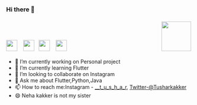 ### Hi there 👋


### [<img src="https://image.flaticon.com/icons/png/512/60/60543.png" height="30">](tusharkakkar23@gmail.com)  &ensp; [<img src="https://cdn.freelogovectors.net/wp-content/uploads/2016/12/instagram-logo1.png" height="30">](https://www.instagram.com/___t_u_s_h_a_r/)&ensp; [<img src="https://image.flaticon.com/icons/png/512/23/23931.png" height="30">](https://twitter.com/Tusharkakker) &ensp; [<img src="https://img.flaticon.com/icons/png/512/61/61109.png" height="30">](https://www.linkedin.com/in/tushar-kakkar-088073172)  &ensp;&ensp;&ensp; &ensp;&ensp;&ensp; &ensp;&ensp;&ensp; &ensp;&ensp;&ensp; &ensp;&ensp;&ensp; &ensp;&ensp;&ensp; &ensp;&ensp;&ensp; &ensp;&ensp;&ensp; &ensp;&ensp;&ensp;<img src="https://i2.wp.com/marketmadhouse.com/wp-content/uploads/2019/06/hello-3791381_1280.png" height="80">


- 🔭 I’m currently working on Personal project
- 🌱 I’m currently learning Flutter
- 👯 I’m looking to collaborate on Instagram
- 💬 Ask me about Flutter,Python,Java
- 📫 How to reach me:Instagram - [__t_u_s_h_a_r](https://www.instagram.com/___t_u_s_h_a_r/), [Twitter-@Tusharkakker](https://twitter.com/Tusharkakker) 
- 😄 Neha kakker is not my sister

